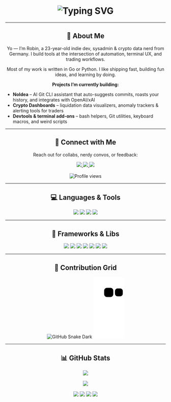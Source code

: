 <div align="center">
  <h1>
    <img src="https://readme-typing-svg.herokuapp.com?font=Fira+Code&size=28&duration=3000&pause=1000&color=33FF33&center=true&vCenter=true&width=800&lines=curl+accursedgalaxy.dev;Running+%22noidea+--dev%22...;Loading+CLI+tools%2C+dashboards%2C+vibes...;Welcome+to+my+GitHub+space." alt="Typing SVG">
  </h1>
</div>

---

<div align="center">
  <h2>🧠 About Me</h2>
</div>

<p align="center">
Yo — I’m Robin, a 23-year-old indie dev, sysadmin & crypto data nerd from Germany.  
I build tools at the intersection of automation, terminal UX, and trading workflows.
</p>

<p align="center">
Most of my work is written in Go or Python. I like shipping fast, building fun ideas, and learning by doing.
</p>

<div align="center">
  <strong>Projects I’m currently building:</strong>
</div>

<ul>
  <li><strong>NoIdea</strong> – AI Git CLI assistant that auto-suggests commits, roasts your history, and integrates with OpenAI/xAI</li>
  <li><strong>Crypto Dashboards</strong> – liquidation data visualizers, anomaly trackers & alerting tools for traders</li>
  <li><strong>Devtools & terminal add-ons</strong> – bash helpers, Git utilities, keyboard macros, and weird scripts</li>
</ul>

---

<div align="center">
  <h2>🔗 Connect with Me</h2>
  <p>Reach out for collabs, nerdy convos, or feedback:</p>
  <a href="https://de.linkedin.com/in/bohrer-robin">
    <img src="https://img.shields.io/badge/LinkedIn-0077B5?style=for-the-badge&logo=linkedin&logoColor=white"/>
  </a>
  <a href="https://github.com/accursedgalaxy">
    <img src="https://img.shields.io/badge/GitHub-171515?style=for-the-badge&logo=github&logoColor=white"/>
  </a>
  <a href="https://ko-fi.com/accursedgalaxy">
    <img src="https://img.shields.io/badge/Ko--Fi-F16061?style=for-the-badge&logo=ko-fi&logoColor=white"/>
  </a>
  <br/><br/>
  <img src="https://komarev.com/ghpvc/?username=accursedgalaxy&style=for-the-badge" alt="Profile views" />
</div>

---

<div align="center">
  <h2>💻 Languages & Tools</h2>
</div>

<p align="center">
  <img src="https://img.shields.io/badge/Python-3776AB?style=for-the-badge&logo=python&logoColor=white"/>
  <img src="https://img.shields.io/badge/Go-00ADD8?style=for-the-badge&logo=go&logoColor=white"/>
  <img src="https://img.shields.io/badge/Bash-4EAA25?style=for-the-badge&logo=gnu-bash&logoColor=white"/>
  <img src="https://img.shields.io/badge/Lua-2C2D72?style=for-the-badge&logo=lua&logoColor=white"/>
</p>

---

<div align="center">
  <h2>🧰 Frameworks & Libs</h2>
</div>

<p align="center">
  <img src="https://img.shields.io/badge/Pandas-150458?style=for-the-badge&logo=pandas&logoColor=white"/>
  <img src="https://img.shields.io/badge/CCXT-000000?style=for-the-badge&logo=ccxt&logoColor=white"/>
  <img src="https://img.shields.io/badge/TA--Lib-0057A7?style=for-the-badge&logo=python&logoColor=white"/>
  <img src="https://img.shields.io/badge/SQLAlchemy-00618F?style=for-the-badge&logo=python&logoColor=white"/>
  <img src="https://img.shields.io/badge/Cobra-00ADD8?style=for-the-badge&logo=go&logoColor=white"/>
  <img src="https://img.shields.io/badge/Viper-00ADD8?style=for-the-badge&logo=go&logoColor=white"/>
  <img src="https://img.shields.io/badge/Git-F05032?style=for-the-badge&logo=git&logoColor=white"/>
</p>

---

<div align="center">
  <h2>🧬 Contribution Grid</h2>
  <img src="https://github.com/accursedgalaxy/accursedgalaxy/blob/output/github-contribution-grid-snake-dark.svg#gh-dark-mode-only" alt="GitHub Snake Dark"/>
  <img src="https://github.com/accursedgalaxy/accursedgalaxy/blob/output/github-contribution-grid-snake.svg#gh-light-mode-only" alt="GitHub Snake Light"/>
</div>

---

<div align="center">
  <h2>📊 GitHub Stats</h2>
</div>

<p align="center">
  <img src="https://github-profile-summary-cards.vercel.app/api/cards/profile-details?username=accursedgalaxy&theme=github_dark" />
</p>
<p align="center">
  <img src="https://github-readme-streak-stats.herokuapp.com/?user=accursedgalaxy&theme=merko" />
</p>

<p align="center">
  <img src="https://github-profile-summary-cards.vercel.app/api/cards/stats?username=accursedgalaxy&theme=github_dark" />
  <img src="https://github-profile-summary-cards.vercel.app/api/cards/productive-time?username=accursedgalaxy&theme=github_dark&utcOffset=10" />
  <img src="https://github-profile-summary-cards.vercel.app/api/cards/repos-per-language?username=accursedgalaxy&theme=github_dark" />
  <img src="https://github-profile-summary-cards.vercel.app/api/cards/most-commit-language?username=accursedgalaxy&theme=github_dark" />
</p>
